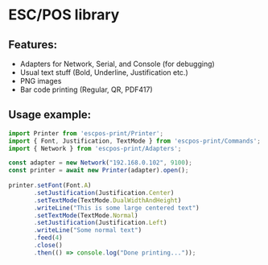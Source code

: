 # ESC/POS library

## Features:
- Adapters for Network, Serial, and Console (for debugging)
- Usual text stuff (Bold, Underline, Justification etc.)
- PNG images
- Bar code printing (Regular, QR, PDF417)
                           
## Usage example:
```javascript
import Printer from 'escpos-print/Printer';
import { Font, Justification, TextMode } from 'escpos-print/Commands';
import { Network } from 'escpos-print/Adapters';

const adapter = new Network("192.168.0.102", 9100);
const printer = await new Printer(adapter).open();
                           
printer.setFont(Font.A)
       .setJustification(Justification.Center)
       .setTextMode(TextMode.DualWidthAndHeight)
       .writeLine("This is some large centered text")
       .setTextMode(TextMode.Normal)
       .setJustification(Justification.Left)
       .writeLine("Some normal text")
       .feed(4)
       .close()
       .then(() => console.log("Done printing..."));
```
